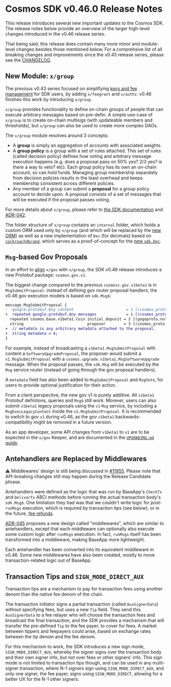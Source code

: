 # Cosmos SDK v0.46.0 Release Notes

This release introduces several new important updates to the Cosmos SDK. The release notes below provide an overview of the larger high-level changes introduced in the v0.46 release series.

That being said, this release does contain many more minor and module-level changes besides those mentioned below. For a comprehsive list of all breaking changes and improvements since the v0.45 release series, please see the [CHANGELOG](https://github.com/cosmos/cosmos-sdk/blob/release/v0.46.x/CHANGELOG.md).

## New Module: `x/group`

The previous v0.43 series focused on simplifying [keys and fee management](https://github.com/cosmos/cosmos-sdk/issues/7074) for SDK users, by adding `x/feegrant` and `x/authz`. v0.46 finishes this work by introducing `x/group`.

`x/group` provides functionality to define on-chain groups of people that can execute arbitrary messages based on pre-defin. A simple use-case of `x/group` is to create on-chain multisigs (with updateable members and thresholds), but `x/group` can also be used to create more complex DAOs.

The `x/group` module resolves around 3 concepts:

- A **group** is simply an aggregation of accounts with associated weights.
- A **group policy** is a group with a set of rules attached. This set of rules (called decision policy) defines how voting and arbitrary message execution happens (e.g. does a proposal pass on 50% yes? 2/3 yes? is there a way to veto? etc). Each group policy has its own an on-chain account, so can hold funds. Managing group membership separately from decision policies results in the least overhead and keeps membership consistent across different policies.
- Any member of a group can submit a **proposal** for a group policy account to decide upon. A proposal consists of a set of messages that will be executed if the proposal passes voting.

For more details about `x/group`, please refer to [the SDK documentation](https://docs.cosmos.network/master/modules/group/) and [ADR-042](https://github.com/cosmos/cosmos-sdk/blob/main/docs/architecture/adr-042-group-module.md).

The folder structure of `x/group` contains an `internal` folder, which holds a custom ORM used only by `x/group` (and which will be replaced by the [new ORM](https://github.com/cosmos/cosmos-sdk/blob/main/docs/architecture/adr-055-orm.md)) as well as a new implementation of `Dec` (for decimals) based on [`cockroachdb/apd`](https://github.com/cockroachdb/apd), which serves as a proof-of-concept for the [new `sdk.Dec`](https://github.com/cosmos/cosmos-sdk/issues/11783).

## `Msg`-based Gov Proposals

In an effort to [align](https://github.com/cosmos/cosmos-sdk/issues/9438) `x/gov` with `x/group`, the SDK v0.46 release introduces a new Protobuf package: `cosmos.gov.v1`.

The biggest change compared to the previous `cosmoss.gov.v1beta1` is in `MsgSubmitProposal`: instead of defining gov router proposal handlers, the v0.46 gov execution models is based on `sdk.Msg`s:

```diff
message MsgSubmitProposal {
-  google.protobuf.Any content                       = 1 [(cosmos_proto.accepts_interface) = "Content"];
+  repeated google.protobuf.Any messages             = 1 [(cosmos_proto.accepts_interface) = "sdk.Msg"];
  repeated cosmos.base.v1beta1.Coin initial_deposit = 2 [(gogoproto.nullable) = false];
  string                            proposer        = 3 [(cosmos_proto.scalar) = "cosmos.AddressString"];
+  // metadata is any arbitrary metadata attached to the proposal.
+  string metadata = 4;
}
```

For example, instead of broadcasting a `v1beta1.MsgSubmitProposal` with content a `SoftwareUpgradeProposal`, the proposer would submit a `v1.MsgSubmitProposal` with a `cosmos.upgrade.v1beta1.MsgSoftwareUpgrade` message. When the proposal passes, the `sdk.Msg` will be executed by the `Msg` service router (instead of going through the gov proposal handlers).

A `metadata` field has also been added to `MsgSubmitProposal` and `MsgVote`, for users to provide optional justification for their action.

From a client perspective, the new gov v1 is purely additive. All `v1beta1` Protobuf defintions, queries and `Msg`s still work. Morever, users can also submit `v1beta1` legacy proposals using the `v1` `Msg` service, by including a `MsgExecLegacyContent` inside the `v1.MsgSubmitProposal`. It is recommended to switch to gov `v1` during v0.46, as the gov `v1beta1` backwards-compatibility might be removed in a future version.

As an app developer, some API changes from `v1beta1` to `v1` are to be expected in the `x/gov` Keeper, and are documented in the [`UPGRADING.md` guide](TODO).

## Antehandlers are Replaced by Middlewares

⚠️ Middlewares' design is still being discussed in [#11955](https://github.com/cosmos/cosmos-sdk/issues/11955). Please note that API-breaking changes still may happen during the Release Candidate phrase.

Antehandlers were defined as the logic that was run by BaseApp's `CheckTx` and `DeliverTx` ABCI methods before running the actual transaction body's `sdk.Msg`s. One limitation they had was that we couldn't write logic for _post-_`runMsgs` execution, which is required by transaction tips (see below), or in the future, [fee refunds](https://github.com/cosmos/cosmos-sdk/issues/2150).

[ADR-045](https://github.com/cosmos/cosmos-sdk/blob/main/docs/architecture/adr-045-check-delivertx-middlewares.md) proposes a new design called "middlewares", which are similar to antehandlers, except that each middleware can optionally also execute some custom logic after `runMsgs` execution. In fact, `runMsgs` itself has been transformed into a middleware, making BaseApp more lightweight.

Each antehandler has been converted into its equivalent middleware in v0.46. Some new middlewares have also been created, mostly to move transaction-related logic out of BaseApp.

## Transaction Tips and `SIGN_MODE_DIRECT_AUX`

Transaction tips are a mechanism to pay for transaction fees using another denom than the native fee denom of the chain.

The transaction initiator signs a partial transaction (called `AuxSignerData`) without specifying fees, but uses a new `Tip` field. They send this `AuxSignerData` to a fee relayer who will choose the transaction fees and broadcast the final transaction, and the SDK provides a mechanism that will transfer the pre-defined `Tip` to the fee payer, to cover for fees. A market between tippers and feepayers could arise, based on exchange rates between the tip denom and the fee denom.

For this mechanism to work, the SDK introduces a new sign mode, `SIGN_MODE_DIRECT_AUX`, whereby the signer signs over the transaction body and their own signer info, but not over fees or other signers' info. This sign mode is not limited to transaction tips though, and can be used in any multi-signer transaction, where N-1 signers sign using `SIGN_MODE_DIRECT_AUX`, and only one signer, the fee payer, signs using `SIGN_MODE_DIRECT`, allowing for a better UX for the N-1 other signers.
